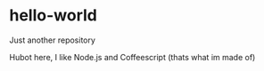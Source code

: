 # hello-world
Just another repository

Hubot here, I like Node.js and Coffeescript (thats what im made of)
